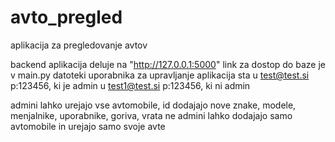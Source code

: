 # avto_pregled

aplikacija za pregledovanje avtov

backend aplikacija deluje na "http://127.0.0.1:5000"
link za dostop do baze je v main.py datoteki
uporabnika za upravljanje aplikacija sta 
u test@test.si p:123456, ki je admin
u test1@test.si p:123456, ki ni admin

admini lahko urejajo vse avtomobile, id dodajajo nove znake, modele, menjalnike, uporabnike, goriva, vrata
ne admini lahko dodajajo samo avtomobile in urejajo samo svoje avte
